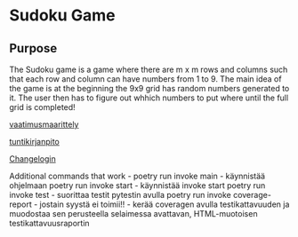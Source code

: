 # Sudoku Game

## Purpose
The Sudoku game is a game where there are m x m rows and columns such that each row and column can have numbers from 1 to 9. The main idea of the game is at the beginning the 9x9 grid has random numbers generated to it.
The user then has to figure out whhich numbers to put where until the full grid is completed!




[vaatimusmaarittely](https://github.com/tammekasra/ot-harjoitustyo2024/blob/main/Dokumentaatio/vaatimusmaarittely.md)


[tuntikirjanpito](https://github.com/tammekasra/ot-harjoitustyo2024/blob/main/Dokumentaatio/tuntikirjanpito.md)



[Changelogin](https://github.com/tammekasra/ot-harjoitustyo2024/blob/main/Dokumentaatio/changelog.md)

Additional commands that work - 
     poetry run invoke main - käynnistää ohjelmaan
     poetry run invoke start - käynnistää invoke start 
     poetry run invoke test - suorittaa testit pytestin avulla
     poetry run invoke coverage-report - jostain syystä ei toimii!!  - kerää coveragen avulla testikattavuuden ja muodostaa sen perusteella selaimessa avattavan, HTML-muotoisen testikattavuusraportin
